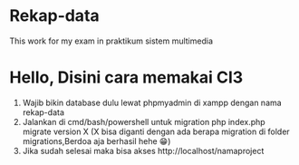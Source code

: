 # Rekap-data
This work for my exam in praktikum sistem multimedia

# Hello, Disini cara memakai CI3
1. Wajib bikin database dulu lewat phpmyadmin di xampp dengan nama rekap-data
2. Jalankan di cmd/bash/powershell untuk migration php index.php migrate version X (X bisa diganti dengan ada berapa migration di folder migrations,Berdoa aja berhasil hehe 😁)
3. Jika sudah selesai maka bisa akses http://localhost/namaproject
